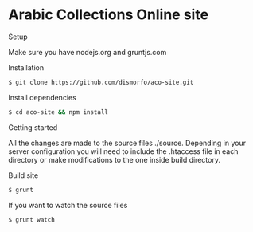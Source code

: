 Arabic Collections Online site
========

Setup

Make sure you have nodejs.org and gruntjs.com

  Installation

```bash
$ git clone https://github.com/dismorfo/aco-site.git
```

  Install dependencies
```bash
$ cd aco-site && npm install
```

  Getting started
  
  All the changes are made to the source files ./source. Depending in your server configuration
  you will need to include the .htaccess file in each directory or make modifications to the one
  inside build directory.
  
  Build site

```bash
$ grunt
```
  If you want to watch the source files

```bash
$ grunt watch
```
